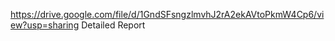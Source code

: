 https://drive.google.com/file/d/1GndSFsngzlmvhJ2rA2ekAVtoPkmW4Cp6/view?usp=sharing    Detailed Report
